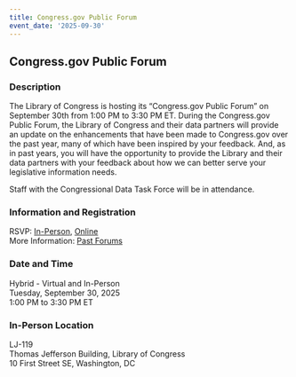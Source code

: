 ```yaml
---
title: Congress.gov Public Forum
event_date: '2025-09-30'
---
```


## Congress.gov Public Forum

### Description
The Library of Congress is hosting its “Congress.gov Public Forum” on September 30th from 1:00 PM to 3:30 PM ET. During the Congress.gov Public Forum, the Library of Congress and their data partners will provide an update on the enhancements that have been made to Congress.gov over the past year, many of which have been inspired by your feedback. And, as in past years, you will have the opportunity to provide the Library and their data partners with your feedback about how we can better serve  your legislative information needs.    

Staff with the Congressional Data Task Force will be in attendance.  
  
### Information and Registration 
RSVP: [In-Person](https://host.nxt.blackbaud.com/registration-form/?formId=f7d00bf3-3597-45c1-ae37-3f0130316e91&envId=p-3AhSeeWCMU6Kt1UTuhImug&zone=usa), [Online](https://loc.zoomgov.com/webinar/register/WN_M4PVtwySRdSgNfSY1gg43A#/registration)  
More Information: [Past Forums](https://www.congress.gov/help/public-forums)    

### Date and Time  
Hybrid - Virtual and In-Person    
Tuesday, September 30, 2025  
1:00 PM to 3:30 PM ET  

### In-Person Location    
LJ-119  
Thomas Jefferson Building, Library of Congress   
10 First Street SE, Washington, DC   
    
